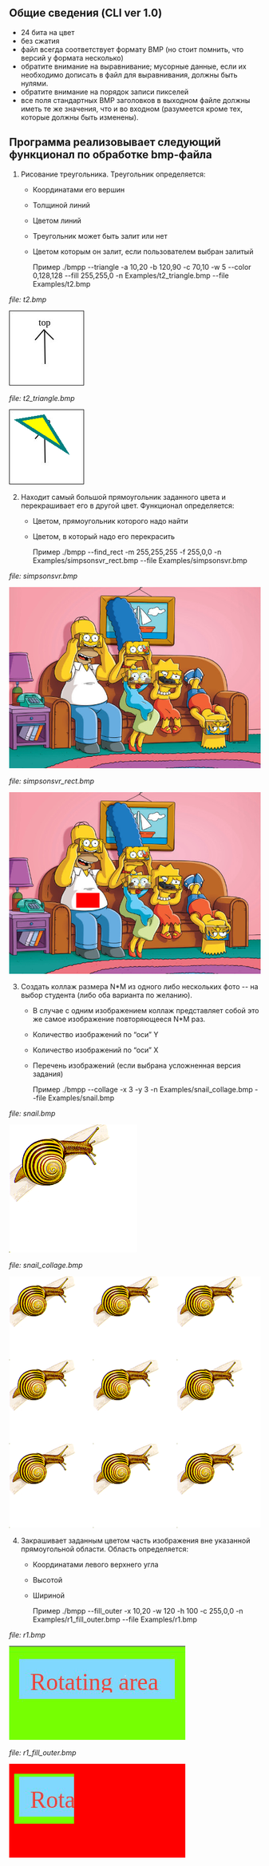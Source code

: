 Общие сведения (CLI ver 1.0)
--------------
+ 24 бита на цвет
+ без сжатия
+ файл всегда соответствует формату BMP (но стоит помнить, что версий у формата несколько)
+ обратите внимание на выравнивание; мусорные данные, если их необходимо дописать в файл для выравнивания, должны быть нулями.
+ обратите внимание на порядок записи пикселей
+ все поля стандартных BMP заголовков в выходном файле должны иметь те же значения, что и во входном (разумеется кроме тех, которые должны быть изменены).

Программа реализовывает следующий функционал по обработке bmp-файла
-------------------------------------------------------------------
1. Рисование треугольника. Треугольник определяется:
    + Координатами его вершин 
    + Толщиной линий 
    + Цветом линий 
    + Треугольник может быть залит или нет 
    + Цветом которым он залит, если пользователем выбран залитый 


      Пример
      ./bmpp --triangle -a 10,20 -b 120,90 -c 70,10 -w 5 --color 0,128,128 --fill 255,255,0 -n Examples/t2_triangle.bmp --file Examples/t2.bmp

_file: t2.bmp_

![Screenshot](Examples/t2.bmp)

_file: t2_triangle.bmp_

![Screenshot](Examples/t2_triangle.bmp)


2. Находит самый большой прямоугольник заданного цвета и перекрашивает его в другой цвет. Функционал определяется:
   + Цветом, прямоугольник которого надо найти
   + Цветом, в который надо его перекрасить

    
      Пример
      ./bmpp --find_rect -m 255,255,255 -f 255,0,0 -n Examples/simpsonsvr_rect.bmp --file Examples/simpsonsvr.bmp
      
_file: simpsonsvr.bmp_

![Screenshot](Examples/simpsonsvr.bmp)

_file: simpsonsvr_rect.bmp_

![Screenshot](Examples/simpsonsvr_rect.bmp)


3. Создать коллаж размера N\*M из одного либо нескольких фото -- на выбор студента (либо оба варианта по желанию). 
   + В случае с одним изображением коллаж представляет собой это же самое изображение повторяющееся N\*M раз.
   + Количество изображений по “оси” Y
   + Количество изображений по “оси” X
   + Перечень изображений (если выбрана усложненная версия задания)


      Пример
      ./bmpp --collage -x 3 -y 3 -n Examples/snail_collage.bmp --file Examples/snail.bmp
     
_file: snail.bmp_

![Screenshot](Examples/snail.bmp)

_file: snail_collage.bmp_

![Screenshot](Examples/snail_collage.bmp)


4. Закрашивает заданным цветом часть изображения вне указанной прямоугольной области. Область определяется: 
   + Координатами левого верхнего угла
   + Высотой
   + Шириной


      Пример
      ./bmpp --fill_outer -x 10,20 -w 120 -h 100 -c 255,0,0 -n Examples/r1_fill_outer.bmp --file Examples/r1.bmp 

_file: r1.bmp_

![Screenshot](Examples/r1.bmp)

_file: r1_fill_outer.bmp_

![Screenshot](Examples/r1_fill_outer.bmp)
